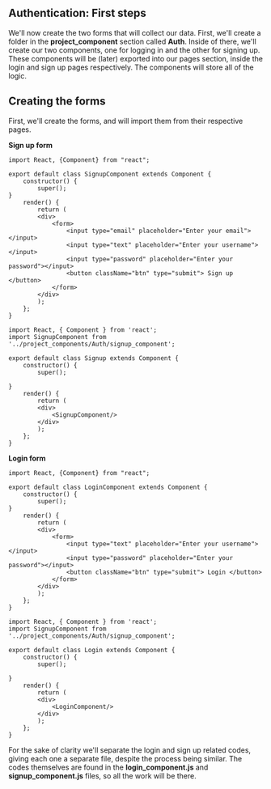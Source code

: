 ## Authentication: First steps

We'll now create the two forms that will collect our data. First, we'll create a folder in the **project_component** section called **Auth**. Inside of there, we'll create our two components, one for logging in and the other for signing up. These components will be (later) exported into our pages section, inside the login and sign up pages respectively. The components will store all of the logic.

## Creating the forms

First, we'll create the forms, and will import them from their respective pages.

**Sign up form**

```
import React, {Component} from "react";

export default class SignupComponent extends Component {
    constructor() {
        super();
}
    render() {
        return (
        <div>
            <form>
                <input type="email" placeholder="Enter your email"></input>
                <input type="text" placeholder="Enter your username"></input>
                <input type="password" placeholder="Enter your password"></input>
                <button className="btn" type="submit"> Sign up </button>
            </form>
        </div>
        );
    };
}
```

```
import React, { Component } from 'react';
import SignupComponent from '../project_components/Auth/signup_component';

export default class Signup extends Component {
    constructor() {
        super();

}
    render() {
        return (
        <div>
            <SignupComponent/>
        </div>
        );
    };
}
```


**Login form**

```
import React, {Component} from "react";

export default class LoginComponent extends Component {
    constructor() {
        super();
}
    render() {
        return (
        <div>
            <form>
                <input type="text" placeholder="Enter your username"></input>
                <input type="password" placeholder="Enter your password"></input>
                <button className="btn" type="submit"> Login </button>
            </form>
        </div>
        );
    };
}
```

```
import React, { Component } from 'react';
import SignupComponent from '../project_components/Auth/signup_component';

export default class Login extends Component {
    constructor() {
        super();

}
    render() {
        return (
        <div>
            <LoginComponent/>
        </div>
        );
    };
}
```

For the sake of clarity we'll separate the login and sign up related codes, giving each one a separate file, despite the process being similar. The codes themselves are found in the **login_component.js** and **signup_component.js** files, so all the work will be there.

